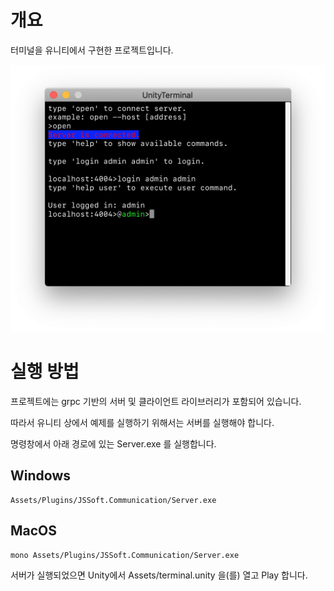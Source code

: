 # 개요

터미널을 유니티에서 구현한 프로젝트입니다.

![dpng](./terminal.png)

# 실행 방법

프로젝트에는 grpc 기반의 서버 및 클라이언트 라이브러리가 포함되어 있습니다.

따라서 유니티 상에서 예제를 실행하기 위해서는 서버를 실행해야 합니다.

명령창에서 아래 경로에 있는 Server.exe 를 실행합니다.

## Windows

    Assets/Plugins/JSSoft.Communication/Server.exe

## MacOS

    mono Assets/Plugins/JSSoft.Communication/Server.exe

서버가 실행되었으면 Unity에서 Assets/terminal.unity 을(를) 열고 Play 합니다.

